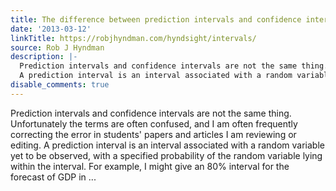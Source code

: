 ```yaml
---
title: The difference between prediction intervals and confidence intervals
date: '2013-03-12'
linkTitle: https://robjhyndman.com/hyndsight/intervals/
source: Rob J Hyndman
description: |-
  Prediction intervals and confidence intervals are not the same thing. Unfortunately the terms are often confused, and I am often frequently correcting the error in students' papers and articles I am reviewing or editing.
  A prediction interval is an interval associated with a random variable yet to be observed, with a specified probability of the random variable lying within the interval. For example, I might give an 80% interval for the forecast of GDP in ...
disable_comments: true
---
```

Prediction intervals and confidence intervals are not the same thing. Unfortunately the terms are often confused, and I am often frequently correcting the error in students' papers and articles I am reviewing or editing.
A prediction interval is an interval associated with a random variable yet to be observed, with a specified probability of the random variable lying within the interval. For example, I might give an 80% interval for the forecast of GDP in ...